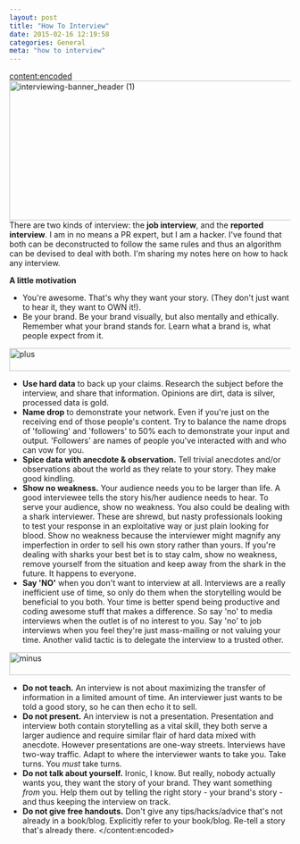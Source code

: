 ```yaml
---
layout: post
title: "How To Interview"
date: 2015-02-16 12:19:58
categories: General
meta: "how to interview"
---
```


<content:encoded><a href="/_post_images/2015/02/interviewing-banner_header-1.jpg"><img src="/_post_images/2015/02/interviewing-banner_header-1.jpg" alt="interviewing-banner_header (1)" width="536" height="250" class="aligncenter size-full wp-image-5769" /></a>
There are two kinds of interview: the <strong>job interview</strong>, and the <strong>reported interview</strong>. I am in no means a PR expert, but I am a hacker. I've found that both can be deconstructed to follow the same rules and thus an algorithm can be devised to deal with both. I'm sharing my notes here on how to hack any interview.
<!--more-->
<strong>A little motivation</strong>
- You're awesome. That's why they want your story. (They don't just want to hear it, they want to OWN it!).
- Be your brand. Be your brand visually, but also mentally and ethically. Remember what your brand stands for. Learn what a brand is, what people expect from it. 

<a href="/_post_images/2015/02/plus.png"><img src="/_post_images/2015/02/plus.png" alt="plus" width="886" height="41" class="aligncenter size-full wp-image-5772" /></a>
- <strong>Use hard data</strong> to back up your claims. Research the subject before the interview, and share that information. Opinions are dirt, data is silver, processed data is gold.
- <strong>Name drop</strong> to demonstrate your network. Even if you're just on the receiving end of those people's content. Try to balance the name drops of 'following' and 'followers' to 50% each to demonstrate your input and output. 'Followers' are names of people you've interacted with and who can vow for you.
- <strong>Spice data with anecdote & observation.</strong> Tell trivial anecdotes and/or observations about the world as they relate to your story. They make good kindling.
- <strong>Show no weakness.</strong> Your audience needs you to be larger than life. A good interviewee tells the story his/her audience needs to hear. To serve your audience, show no weakness. You also could be dealing with a shark interviewer. These are shrewd, but nasty professionals looking to test your response in an exploitative way or just plain looking for blood. Show no weakness because the interviewer might magnify any imperfection in order to sell his own story rather than yours. If you're dealing with sharks your best bet is to stay calm, show no weakness, remove yourself from the situation and keep away from the shark in the future. It happens to everyone.
- <strong>Say 'NO'</strong> when you don't want to interview at all. Interviews are a really inefficient use of time, so only do them when the storytelling would be beneficial to you both. Your time is better spend being productive and coding awesome stuff that makes a difference. So say 'no' to media interviews when the outlet is of no interest to you. Say 'no' to job interviews when you feel they're just mass-mailing or not valuing your time. Another valid tactic is to delegate the interview to a trusted other.

<a href="/_post_images/2015/02/minus.png"><img src="/_post_images/2015/02/minus.png" alt="minus" width="886" height="41" class="aligncenter size-full wp-image-5771" /></a>
- <strong>Do not teach.</strong> An interview is not about maximizing the transfer of information in a limited amount of time. An interviewer just wants to be told a good story, so he can then echo it to sell. 
- <strong>Do not present.</strong> An interview is not a presentation. Presentation and interview both contain storytelling as a vital skill, they both serve a larger audience and require similar flair of hard data mixed with anecdote. However presentations are one-way streets. Interviews have two-way traffic. Adapt to where the interviewer wants to take you. Take turns. You <em>must</em> take turns.
- <strong>Do not talk about yourself.</strong> Ironic, I know. But really, nobody actually wants you, they want the story of your brand. They want something <em>from</em> you. Help them out by telling the right story - your brand's story - and thus keeping the interview on track.
- <strong>Do not give free handouts.</strong> Don't give any tips/hacks/advice that's not already in a book/blog. Explicitly refer to your book/blog. Re-tell a story that's already there. 
</content:encoded>